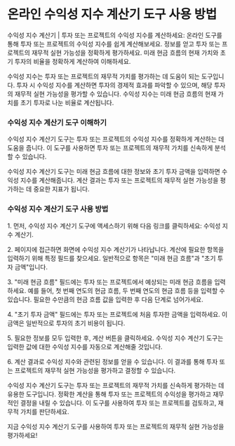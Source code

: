 온라인 수익성 지수 계산기 도구 사용 방법
=======================

수익성 지수 계산기 | 투자 또는 프로젝트의 수익성 지수를 계산하세요: 온라인 도구를 통해 투자 또는 프로젝트의 수익성 지수를 쉽게 계산해보세요. 정보를 얻고 투자 또는 프로젝트의 재무적 실현 가능성을 정확하게 평가하세요. 미래 현금 흐름의 현재 가치와 초기 투자의 비율을 정확하게 계산하여 이해하세요.

수익성 지수는 투자 또는 프로젝트의 재무적 가치를 평가하는 데 도움이 되는 도구입니다. 투자 시 수익성 지수를 계산하면 투자의 경제적 효과를 파악할 수 있으며, 해당 투자의 재무적 실현 가능성을 평가할 수 있습니다. 수익성 지수는 미래 현금 흐름의 현재 가치를 초기 투자로 나눈 비율로 계산됩니다.

### 수익성 지수 계산기 도구 이해하기

수익성 지수 계산기 도구는 투자 또는 프로젝트의 수익성 지수를 정확하게 계산하는 데 도움을 줍니다. 이 도구를 사용하면 투자 또는 프로젝트의 재무적 가치를 신속하게 분석할 수 있습니다.

수익성 지수 계산기 도구는 미래 현금 흐름에 대한 정보와 초기 투자 금액을 입력하면 수익성 지수를 계산해줍니다. 계산 결과는 투자 또는 프로젝트의 재무적 실현 가능성을 평가하는 데 중요한 지표가 됩니다.

### 수익성 지수 계산기 도구 사용 방법

1\. 먼저, 수익성 지수 계산기 도구에 액세스하기 위해 다음 링크를 클릭하세요: 수익성 지수 계산기.

2\. 페이지에 접근하면 화면에 수익성 지수 계산기가 나타납니다. 계산에 필요한 항목을 입력하기 위해 특정 필드를 찾으세요. 일반적으로 항목은 "미래 현금 흐름"과 "초기 투자 금액"입니다.

3\. "미래 현금 흐름" 필드에는 투자 또는 프로젝트에서 예상되는 미래 현금 흐름을 입력하세요. 예를 들어, 첫 번째 연도의 현금 흐름, 두 번째 연도의 현금 흐름 등을 입력할 수 있습니다. 필요한 수만큼의 현금 흐름 값을 입력한 후 다음 단계로 넘어가세요.

4\. "초기 투자 금액" 필드에는 투자 또는 프로젝트에 처음 투자한 금액을 입력하세요. 이 금액은 일반적으로 투자의 초기 비용이 됩니다.

5\. 필요한 정보를 모두 입력한 후, 계산 버튼을 클릭하세요. 수익성 지수 계산기 도구는 입력한 값에 대한 수익성 지수를 자동으로 계산해줄 것입니다.

6\. 계산 결과로 수익성 지수와 관련된 정보를 얻을 수 있습니다. 이 결과를 통해 투자 또는 프로젝트의 재무적 실현 가능성을 평가하고 결정할 수 있습니다.

수익성 지수 계산기 도구는 투자 또는 프로젝트의 재무적 가치를 신속하게 평가하는 데 유용한 도구입니다. 정확한 계산을 통해 투자 또는 프로젝트의 수익성을 평가하고 재무적인 결정을 내릴 수 있습니다. 이 도구를 사용하여 투자 또는 프로젝트를 검토하고, 재무적 가치를 판단하세요.

지금 수익성 지수 계산기 도구를 사용하여 투자 또는 프로젝트의 재무적 실현 가능성을 평가하세요!